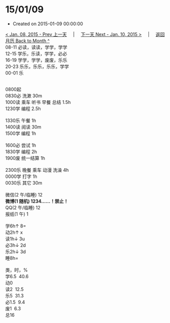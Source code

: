 # 15/01/09

- Created on 2015-01-09 00:00:00

[< Jan. 08, 2015 - Prev 上一天](/lifelogs/2015/01/d08.md) &nbsp; &nbsp; | &nbsp; &nbsp; [下一天 Next - Jan. 10, 2015 >](/lifelogs/2015/01/d10.md) &nbsp; &nbsp; |  &nbsp; &nbsp; [返回月历 Back to Month ^](/lifelogs/2015/01/index.md)
<br/>08-11 必读，读读，学学，学学<br/>12-15 学乐，乐读，学学，必必<br/>16-19 学学，学学，废废，乐乐<br/>20-23 乐乐，乐乐，乐乐，学学<br/>00-01 乐<div><br/></div>0800起<br/>0830必 洗漱 30m<br/>1000读 乘车 听书 早餐 总结 1.5h<br/>1230学 编程 2.5h<div><br/></div>1330乐 午餐 1h<br/>1400读 阅读 30m<br/>1500学 编程 1h<div><br/></div>1600必 尝试 1h<br/>1830学 编程 2h<br/>1900废 统一结算 1h<div><br/></div>2300乐 晚餐 乘车 动漫 洗澡 4h<br/>0000学 打字 1h<br/>0030乐 其它 30m<div><br/></div>微信(2 午/临睡) 12<br/><b>微博(1 随机) 1234……！禁止！</b><br/>QQ(2 午/临睡) 12<br/>报纸(1 午) 1<div><br/></div>学6h↑ 8=<br/>动2h↑ x<br/>读1h↓ 3u<br/>必3h↓ 2d<br/>乐2h↓ 3d<br/>睡8h=<div><br/></div>类，时，%<br/>学6.5  40.6<br/>动0<br/>读2  12.5<br/>乐5  31.3<br/>必1.5  9.4<br/>废1  6.3<br/>总16
